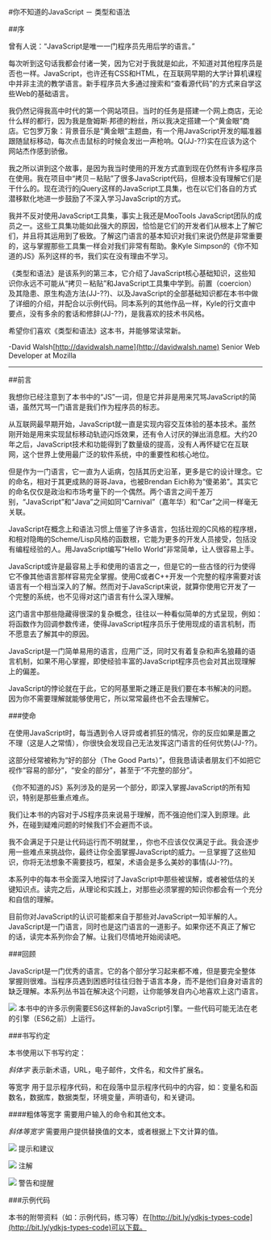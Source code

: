 #你不知道的JavaScript － 类型和语法

##序

曾有人说：“JavaScript是唯一一门程序员先用后学的语言。”

每次听到这句话我都会付诸一笑，因为它对于我就是如此，不知道对其他程序员是否也一样。JavaScript，也许还有CSS和HTML，在互联网早期的大学计算机课程中并非主流的教学语言。新手程序员大多通过搜索和“查看源代码”的方式来自学这些Web的基础语言。

我仍然记得我高中时代的第一个网站项目。当时的任务是搭建一个网上商店，无论什么样的都行，因为我是詹姆斯∙邦德的粉丝，所以我决定搭建一个“黄金眼”商店。它包罗万象：背景音乐是“黄金眼”主题曲，有一个用JavaScript开发的瞄准器跟随鼠标移动，每次点击鼠标的时候会发出一声枪响。Q(JJ-??)实在应该为这个网站杰作感到骄傲。

我之所以讲到这个故事，是因为我当时使用的开发方式直到现在仍然有许多程序员在使用。我在项目中“拷贝－粘贴”了很多JavaScript代码，但根本没有理解它们是干什么的。现在流行的jQuery这样的JavaScript工具集，也在以它们各自的方式潜移默化地进一步鼓励了不深入学习JavaScript的方式。

我并不反对使用JavaScript工具集，事实上我还是MooTools JavaScript团队的成员之一。这些工具集功能如此强大的原因，恰恰是它们的开发者们从根本上了解它们，并且将其运用到了极致。了解这门语言的基本知识对我们来说仍然是非常重要的，这与掌握那些工具集一样会对我们非常有帮助。象Kyle Simpson的《你不知道的JS》系列这样的书，我们实在没有理由不学习。

《类型和语法》是该系列的第三本，它介绍了JavaScript核心基础知识，这些知识你永远不可能从“拷贝－粘贴”和JavaScript工具集中学到。前置（coercion）及其隐患、原生构造方法(JJ-??)、以及JavaScript的全部基础知识都在本书中做了详细的介绍，并配合以示例代码。同本系列的其他作品一样，Kyle的行文直中要点，没有多余的套话和修辞(JJ-??)，是我喜欢的技术书风格。

希望你们喜欢《类型和语法》这本书，并能够常读常新。

-David Walsh[http://davidwalsh.name](http://davidwalsh.name)
Senior Web Developer at Mozilla

------

##前言

我想你已经注意到了本书中的“JS”一词，但是它并非是用来咒骂JavaScript的简语，虽然咒骂一门语言是我们作为程序员的标志。

从互联网最早期开始，JavaScript就一直是实现内容交互体验的基本技术。虽然刚开始是用来实现鼠标移动轨迹闪烁效果，还有令人讨厌的弹出消息框。大约20年之后，JavaScript技术和功能得到了数量级的提高，没有人再怀疑它在互联网，这个世界上使用最广泛的软件系统，中的重要性和核心地位。

但是作为一门语言，它一直为人诟病，包括其历史沿革，更多是它的设计理念。它的命名，相对于其更成熟的哥哥Java，也被Brendan Eich称为“傻弟弟”。其实它的命名仅仅是政治和市场考量下的一个偶然。两个语言之间千差万别，“JavaScript”和“Java”之间如同“Carnival”（嘉年华）和“Car”之间一样毫无关联。

JavaScript在概念上和语法习惯上借鉴了许多语言，包括壮观的C风格的程序根，和相对隐晦的Scheme/Lisp风格的函数根，它能为更多的开发人员接受，包括没有编程经验的人。用JavaScript编写“Hello World”非常简单，让人很容易上手。

JavaScript或许是最容易上手和使用的语言之一，但是它的一些古怪的行为使得它不像其他语言那样容易完全掌握。使用C或者C++开发一个完整的程序需要对该语言有一个相当深入的了解。然而对于JavaScript来说，就算你使用它开发了一个完整的系统，也不见得对这门语言有什么深入理解。

这门语言中那些隐藏得很深的复杂概念，往往以一种看似简单的方式呈现，例如：将函数作为回调参数传递，使得JavaScript程序员乐于使用现成的语言机制，而不愿意去了解其中的原因。

JavaScript是一门简单易用的语言，应用广泛，同时又有着复杂和声名狼藉的语言机制，如果不用心掌握，即使经验丰富的JavaScript程序员也会对其出现理解上的偏差。

JavaScript的悖论就在于此，它的阿基里斯之踵正是我们要在本书解决的问题。因为你不需要理解就能够使用它，所以常常最终也不会去理解它。

###使命

在使用JavaScript时，每当遇到令人讶异或者抓狂的情况，你的反应如果是置之不理（这是人之常情），你很快会发现自己无法发挥这门语言的任何优势(JJ-??)。

这部分经常被称为“好的部分（The Good Parts）”，但我恳请读者朋友们不如把它视作“容易的部分”，“安全的部分”，甚至于“不完整的部分”。

《你不知道的JS》系列涉及的是另一个部分，即深入掌握JavaScript的所有知识，特别是那些重点难点。

我们让本书的内容对于JS程序员来说易于理解，而不强迫他们深入到原理。此外，在碰到疑难问题的时候我们不会避而不谈。

我不会满足于只是让代码运行而不明就里，，你也不应该仅仅满足于此。我会逐步用一些难点来挑战你，最终让你全面掌握JavaScript的威力。一旦掌握了这些知识，你将无法想象不需要技巧，框架，术语会是多么美妙的事情(JJ-??)。

本系列中的每本书全面深入地探讨了JavaScript中那些被误解，或者被低估的关键知识点。读完之后，从理论和实践上，对那些必须掌握的知识你都会有一个充分和自信的理解。

目前你对JavaScript的认识可能都来自于那些对JavaScript一知半解的人。JavaScript是一门语言，同时也是这门语言的一道影子。如果你还不真正了解它的话，读完本系列你会了解。让我们尽情地开始阅读吧。

###回顾

JavaScript是一门优秀的语言。它的各个部分学习起来都不难，但是要完全整体掌握则很难。当程序员遇到困惑时往往归咎于语言本身，而不是他们自身对语言的缺乏理解。本系列丛书旨在解决这个问题，让你能够发自内心地喜欢上这门语言。

![](images/JJ-??)
本书中的许多示例需要ES6这样新的JavaScript引擎。一些代码可能无法在老的引擎（ES6之前）上运行。

###书写约定

本书使用以下书写约定：

*斜体字*
表示新术语，URL，电子邮件，文件名，和文件扩展名。

等宽字
用于显示程序代码，和在段落中显示程序代码中的内容，如：变量名和函数名，数据库，数据类型，环境变量，声明语句，和关键词。

####粗体等宽字
需要用户输入的命令和其他文本。

*斜体等宽字*
需要用户提供替换值的文本，或者根据上下文计算的值。

![](images/JJ-??)
提示和建议

![](images/JJ-??)
注解

![](images/JJ-??)
警告和提醒

###示例代码

本书的附带资料（如：示例代码，练习等）在[http://bit.ly/ydkjs-types-code](http://bit.ly/ydkjs-types-code)可以下载。

